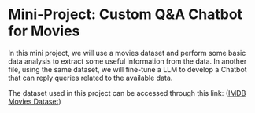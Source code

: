 # Mini-Project: Custom Q&A Chatbot for Movies

In this mini project, we will use a movies dataset and perform some basic data analysis to extract some useful information from the data.
In another file, using the same dataset, we will fine-tune a LLM to develop a Chatbot that can reply queries related to the available data. 

The dataset used in this project can be accessed through this link: ([IMDB Movies Dataset](https://www.kaggle.com/datasets/harshitshankhdhar/imdb-dataset-of-top-1000-movies-and-tv-shows/data))

